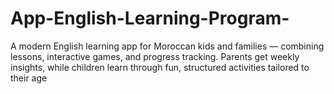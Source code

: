 # App-English-Learning-Program-
A modern English learning app for Moroccan kids and families — combining lessons, interactive games, and progress tracking. Parents get weekly insights, while children learn through fun, structured activities tailored to their age
